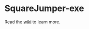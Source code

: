 # SquareJumper-exe


Read the [wiki](https://github.com/WarzouMc/SquareJumper-exe/wiki) to learn more.
